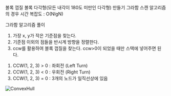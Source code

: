 볼록 껍질
볼록 다각형(모든 내각이 180도 미만인 다각형) 만들기
그라함 스캔 알고리즘의 경우 시간 복잡도 : O(NlgN)

그라함 알고리즘 풀이
1. 가장 x, y가 작은 기준점을 찾는다.
2. 기준점 이외의 점들을 반시계 방향을 정렬한다.
3. ccw를 활용하여 블록 껍질을 찾는다.
ccw>0이 되었을 때만 스택에 넣어주면 된다.
1) CCW(1, 2, 3) > 0 : 좌회전 (Left Turn)
2) CCW(1, 2, 3) < 0 : 우회전 (Right Turn)
3) CCW(1, 2, 3) = 0 : 3개의 노드가 일직선상에 있음


![ConvexHull](https://user-images.githubusercontent.com/69779719/144611860-b4920428-c990-42ad-80be-a6613df05592.png)

